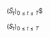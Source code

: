 <span class="tex2jax">$(\tilde{S}_t)_{0 \leq t \leq T}$$</span>



<span class="tex2jax">$(S_t)_{0 \leq t \leq T}$</span>

